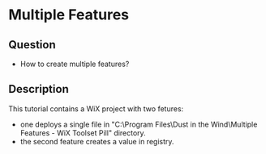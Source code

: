 # Multiple Features

## Question

- How to create multiple features?

## Description

This tutorial contains a WiX project with two fetures:

- one deploys a single file in "C:\Program Files\Dust in the Wind\Multiple Features - WiX Toolset Pill" directory.
- the second feature creates a value in registry.
